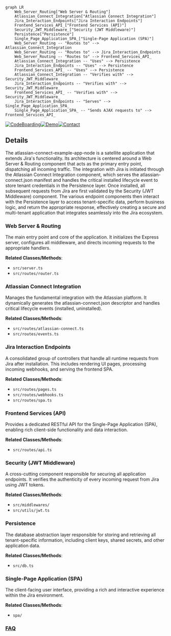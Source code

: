 ```mermaid
graph LR
    Web_Server_Routing["Web Server & Routing"]
    Atlassian_Connect_Integration["Atlassian Connect Integration"]
    Jira_Interaction_Endpoints["Jira Interaction Endpoints"]
    Frontend_Services_API_["Frontend Services (API)"]
    Security_JWT_Middleware_["Security (JWT Middleware)"]
    Persistence["Persistence"]
    Single_Page_Application_SPA_["Single-Page Application (SPA)"]
    Web_Server_Routing -- "Routes to" --> Atlassian_Connect_Integration
    Web_Server_Routing -- "Routes to" --> Jira_Interaction_Endpoints
    Web_Server_Routing -- "Routes to" --> Frontend_Services_API_
    Atlassian_Connect_Integration -- "Uses" --> Persistence
    Jira_Interaction_Endpoints -- "Uses" --> Persistence
    Frontend_Services_API_ -- "Uses" --> Persistence
    Atlassian_Connect_Integration -- "Verifies with" --> Security_JWT_Middleware_
    Jira_Interaction_Endpoints -- "Verifies with" --> Security_JWT_Middleware_
    Frontend_Services_API_ -- "Verifies with" --> Security_JWT_Middleware_
    Jira_Interaction_Endpoints -- "Serves" --> Single_Page_Application_SPA_
    Single_Page_Application_SPA_ -- "Sends AJAX requests to" --> Frontend_Services_API_
```

[![CodeBoarding](https://img.shields.io/badge/Generated%20by-CodeBoarding-9cf?style=flat-square)](https://github.com/CodeBoarding/GeneratedOnBoardings)[![Demo](https://img.shields.io/badge/Try%20our-Demo-blue?style=flat-square)](https://www.codeboarding.org/demo)[![Contact](https://img.shields.io/badge/Contact%20us%20-%20contact@codeboarding.org-lightgrey?style=flat-square)](mailto:contact@codeboarding.org)

## Details

The atlassian-connect-example-app-node is a satellite application that extends Jira's functionality. Its architecture is centered around a Web Server & Routing component that acts as the primary entry point, dispatching all incoming traffic. The integration with Jira is initiated through the Atlassian Connect Integration component, which serves the atlassian-connect.json manifest and handles the critical installed lifecycle event to store tenant credentials in the Persistence layer. Once installed, all subsequent requests from Jira are first validated by the Security (JWT Middleware) component. The various endpoint components then interact with the Persistence layer to access tenant-specific data, perform business logic, and return the appropriate response, effectively creating a secure and multi-tenant application that integrates seamlessly into the Jira ecosystem.

### Web Server & Routing
The main entry point and core of the application. It initializes the Express server, configures all middleware, and directs incoming requests to the appropriate handlers.


**Related Classes/Methods**:

- `src/server.ts`
- `src/routes/router.ts`


### Atlassian Connect Integration
Manages the fundamental integration with the Atlassian platform. It dynamically generates the atlassian-connect.json descriptor and handles critical lifecycle events (installed, uninstalled).


**Related Classes/Methods**:

- `src/routes/atlassian-connect.ts`
- `src/routes/events.ts`


### Jira Interaction Endpoints
A consolidated group of controllers that handle all runtime requests from Jira after installation. This includes rendering UI pages, processing incoming webhooks, and serving the frontend SPA.


**Related Classes/Methods**:

- `src/routes/pages.ts`
- `src/routes/webhooks.ts`
- `src/routes/spa.ts`


### Frontend Services (API)
Provides a dedicated RESTful API for the Single-Page Application (SPA), enabling rich client-side functionality and data interaction.


**Related Classes/Methods**:

- `src/routes/api.ts`


### Security (JWT Middleware)
A cross-cutting component responsible for securing all application endpoints. It verifies the authenticity of every incoming request from Jira using JWT tokens.


**Related Classes/Methods**:

- `src/middlewares/`
- `src/utils/jwt.ts`


### Persistence
The database abstraction layer responsible for storing and retrieving all tenant-specific information, including client keys, shared secrets, and other application data.


**Related Classes/Methods**:

- `src/db.ts`


### Single-Page Application (SPA)
The client-facing user interface, providing a rich and interactive experience within the Jira environment.


**Related Classes/Methods**:

- `spa/`




### [FAQ](https://github.com/CodeBoarding/GeneratedOnBoardings/tree/main?tab=readme-ov-file#faq)